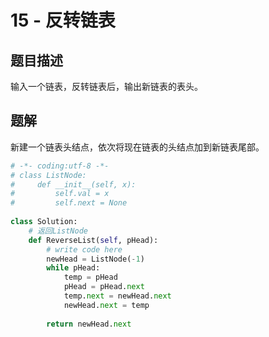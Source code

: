 # 15 - 反转链表

## 题目描述
输入一个链表，反转链表后，输出新链表的表头。


## 题解
新建一个链表头结点，依次将现在链表的头结点加到新链表尾部。

```python
# -*- coding:utf-8 -*-
# class ListNode:
#     def __init__(self, x):
#         self.val = x
#         self.next = None
 
class Solution:
    # 返回ListNode
    def ReverseList(self, pHead):
        # write code here
        newHead = ListNode(-1)
        while pHead:
            temp = pHead
            pHead = pHead.next
            temp.next = newHead.next
            newHead.next = temp
 
        return newHead.next
```